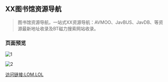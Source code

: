 ## XX图书馆资源导航
> 图书馆资源导航，一站式XX资源导航：AVMOO、JavBUS、JavDB、等资源最新地址收录及BT磁力搜索网站收录。

### 页面预览

![1](https://i.rosim.me/roim/lom/lom_01.png)

![2](https://i.rosim.me/roim/lom/lom_02.png)

[访问链接:LOM.LOL](https://lom.lol)
